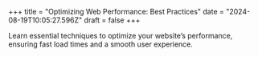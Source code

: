+++
title = "Optimizing Web Performance: Best Practices"
date = "2024-08-19T10:05:27.596Z"
draft = false
+++

  Learn essential techniques to optimize your website’s performance, ensuring fast load times and a smooth user experience.
        